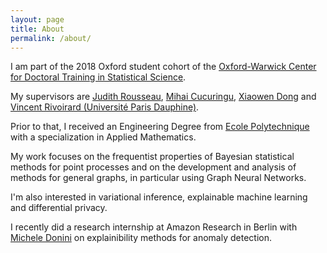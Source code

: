 ```yaml
---
layout: page
title: About
permalink: /about/
---
```



I am part of the 2018 Oxford student cohort of the [Oxford-Warwick Center for Doctoral Training in Statistical Science](http://www.oxwasp-cdt.ac.uk/).

My supervisors are [Judith Rousseau](http://www.stats.ox.ac.uk/~rousseau/), [Mihai Cucuringu](http://www.stats.ox.ac.uk/~cucuringu), [Xiaowen Dong](https://web.media.mit.edu/~xdong/) and  [Vincent Rivoirard (Université Paris Dauphine)](https://www.ceremade.dauphine.fr/~rivoirar/).
        
Prior to that, I received an Engineering Degree from [Ecole Polytechnique](https://www.polytechnique.edu/) with a specialization in Applied Mathematics. 
  
My work focuses on the frequentist properties of Bayesian statistical methods for point processes and on the development and analysis of methods for general graphs, in particular using Graph Neural Networks.
  
I'm also interested in variational inference, explainable machine learning and differential privacy.

I recently did a research internship at Amazon Research in Berlin with [Michele Donini](https://www.amazon.science/author/michele-donini) on explainibility methods for anomaly detection.
